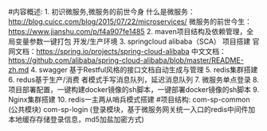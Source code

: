 #内容概述:
    1. 初识微服务,微服务的前世今身
        什么是微服务：http://blog.cuicc.com/blog/2015/07/22/microservices/
        微服务的前世今生：https://www.jianshu.com/p/f4a907fe1485 
	2. maven项目结构及依赖管理，全局变量参数一键打包 开发/生产环境
	3. springcloud alibaba（SCA） 项目搭建
	    官网文档：https://spring.io/projects/spring-cloud-alibaba
	    中文文档：https://github.com/alibaba/spring-cloud-alibaba/blob/master/README-zh.md 
	4. swagger 基于Restful风格的接口文档自动生成与管理
	5. redis集群搭建
	6. redus基于生产/消费 者模式手写消息队列，延迟消息队列
	7. 微服务单点登录
	8. 项目部署配置，一键构建docker镜像的sh脚本，一键部署docker镜像的sh脚本
	9. Nginx集群搭建
	10. redis一主两从哨兵模式搭建
#项目结构:
    com-sp-common (公共模块)
	com-sp-login (登录模块，基于微服务网关统一入口的redis中间件加本地缓存存储登录信息，md5加盐加密方式)